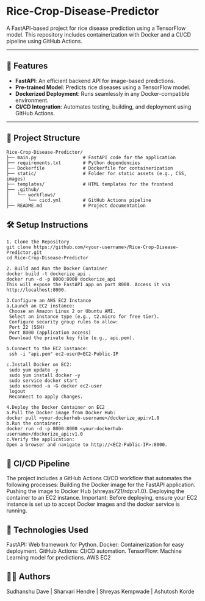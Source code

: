 # Rice-Crop-Disease-Predictor

A FastAPI-based project for rice disease prediction using a TensorFlow model. This repository includes containerization with Docker and a CI/CD pipeline using GitHub Actions.

---

## 🚀 Features
- **FastAPI**: An efficient backend API for image-based predictions.
- **Pre-trained Model**: Predicts rice diseases using a TensorFlow model.
- **Dockerized Deployment**: Runs seamlessly in any Docker-compatible environment.
- **CI/CD Integration**: Automates testing, building, and deployment using GitHub Actions.

---

## 📂 Project Structure

```plaintext
Rice-Crop-Disease-Predictor/
├── main.py                 # FastAPI code for the application
├── requirements.txt        # Python dependencies
├── Dockerfile              # Dockerfile for containerization
├── static/                 # Folder for static assets (e.g., CSS, images)
├── templates/              # HTML templates for the frontend
├── .github/
│   └── workflows/
│       └── cicd.yml        # GitHub Actions pipeline
├── README.md               # Project documentation
```

## 🛠️ Setup Instructions
```
1. Clone the Repository
git clone https://github.com/<your-username>/Rice-Crop-Disease-Predictor.git
cd Rice-Crop-Disease-Predictor

2. Build and Run the Docker Container
docker build -t dockerize_api .
docker run -d -p 8000:8000 dockerize_api
This will expose the FastAPI app on port 8000. Access it via http://localhost:8000.

3.Configure an AWS EC2 Instance
a.Launch an EC2 instance:
 Choose an Amazon Linux 2 or Ubuntu AMI.
 Select an instance type (e.g., t2.micro for free tier).
 Configure security group rules to allow:
 Port 22 (SSH)
 Port 8000 (application access)
 Download the private key file (e.g., api.pem).

b.Connect to the EC2 instance:
 ssh -i "api.pem" ec2-user@<EC2-Public-IP

c.Install Docker on EC2:
 sudo yum update -y
 sudo yum install docker -y
 sudo service docker start
 sudo usermod -a -G docker ec2-user
 logout
 Reconnect to apply changes.

4.Deploy the Docker Container on EC2
a.Pull the Docker image from Docker Hub:
docker pull <your-dockerhub-username>/dockerize_api:v1.0
b.Run the container:
docker run -d -p 8000:8000 <your-dockerhub-username>/dockerize_api:v1.0
c.Verify the application:
Open a browser and navigate to http://<EC2-Public-IP>:8000.
```


## 🔄 CI/CD Pipeline
The project includes a GitHub Actions CI/CD workflow that automates the following processes:
Building the Docker image for the FastAPI application.
Pushing the image to Docker Hub (shreyas721/rdp:v1.0).
Deploying the container to an EC2 instance.
Important: Before deploying, ensure your EC2 instance is set up to accept Docker images and the docker service is running.

## 🧰 Technologies Used
FastAPI: Web framework for Python.
Docker: Containerization for easy deployment.
GitHub Actions: CI/CD automation.
TensorFlow: Machine Learning model for predictions.
AWS EC2

## 👨‍💻 Authors
Sudhanshu Dave |
Sharvari Hendre |
Shreyas Kempwade |
Ashutosh Korde
